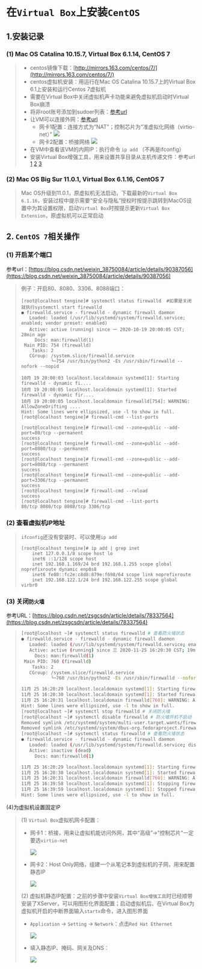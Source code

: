 # 在`Virtual Box`上安装`CentOS` 

## 1.安装记录

### (1) Mac OS Catalina 10.15.7, Virtual Box 6.1.14, CentOS 7

> * centos镜像下载：[http://mirrors.163.com/centos/7/](http://mirrors.163.com/centos/7/)
> * centos虚拟机安装：用运行在Mac OS Catalina 10.15.7上的Virtual Box 6.1上安装和运行Centos 7虚拟机
> * 需要在Virtual Box中关闭虚拟机声卡功能来避免虚拟机启动时Virtual Box崩溃
> * 将非root账号添加到sudoer列表：[参考url](https://blog.csdn.net/myself00/article/details/9112817) 
> * 让VM可以连接外网：[参考url](https://blog.csdn.net/qq_23286071/article/details/80871352?utm_medium=distribute.pc_relevant.none-task-bloag-BlogCommendFromBaidu-4.channel_param&depth_1-utm_source=distribute.pc_relevant.none-task-blog-BlogCommendFromBaidu-4.channel_param) 
> 	* 网卡1配置：连接方式为“NAT”；控制芯片为“准虚拟化网络（virtio-net）”
>	![](https://raw.githubusercontent.com/kenfang119/pics/main/999_util/virtual_box_net_cfg_1.jpg)
>	* 网卡2配置：桥接网络
>	![](https://raw.githubusercontent.com/kenfang119/pics/main/999_util/virtual_box_net_cfg_2.jpg)
> * 在VM中查看该VM的内网IP：执行命令 `ip add` （不再是ifconfig）
> * 安装Virtual Box增强工具，用来设置共享目录从主机传递文件：参考url [1](https://www.jianshu.com/p/1ccff5a7d750) [2](https://blog.csdn.net/kswkly/article/details/83690565) [3](https://blog.csdn.net/Scythe666/article/details/88624279)

### (2) Mac OS Big Sur 11.0.1, Virtual Box 6.1.16, CentOS 7

> Mac OS升级到11.0.1，原虚拟机无法启动，下载最新的`Virtual Box 6.1.16`，安装过程中提示需要“安全与隐私”授权时按提示跳转到MacOS设置中为其设置权限，启动`Virtual Box`时按提示更新`Virtual Box Extension`，原虚拟机可以正常启动

## 2. `CentOS 7`相关操作

### (1) 开启某个端口

参考url：[https://blog.csdn.net/weixin_38750084/article/details/90387056](https://blog.csdn.net/weixin_38750084/article/details/90387056)

> 例子：开启80、8080、3306、8088端口：
> 
> ~~~shell
> [root@localhost tengine]# systemctl status firewalld  #如果是关闭就执行systemctl start firewalld
> ● firewalld.service - firewalld - dynamic firewall daemon
>    Loaded: loaded (/usr/lib/systemd/system/firewalld.service; enabled; vendor preset: enabled)
>    Active: active (running) since 一 2020-10-19 20:00:05 CST; 28min ago
>      Docs: man:firewalld(1)
>  Main PID: 754 (firewalld)
>     Tasks: 2
>    CGroup: /system.slice/firewalld.service
>            └─754 /usr/bin/python2 -Es /usr/sbin/firewalld --nofork --nopid
> 
> 10月 19 20:00:03 localhost.localdomain systemd[1]: Starting firewalld - dynamic fi....
> 10月 19 20:00:05 localhost.localdomain systemd[1]: Started firewalld - dynamic fir....
> 10月 19 20:00:05 localhost.localdomain firewalld[754]: WARNING: AllowZoneDrifting ....
> Hint: Some lines were ellipsized, use -l to show in full.
> [root@localhost tengine]# firewall-cmd --list-ports
> 
> [root@localhost tengine]# firewall-cmd --zone=public --add-port=80/tcp --permanent
> success
> [root@localhost tengine]# firewall-cmd --zone=public --add-port=8080/tcp --permanent
> success
> [root@localhost tengine]# firewall-cmd --zone=public --add-port=8088/tcp --permanent
> success
> [root@localhost tengine]# firewall-cmd --zone=public --add-port=3306/tcp --permanent
> success
> [root@localhost tengine]# firewall-cmd --reload
> success
> [root@localhost tengine]# firewall-cmd --list-ports
> 80/tcp 8080/tcp 8088/tcp 3306/tcp
> ~~~

### (2) 查看虚拟机IP地址

> `ifconfig`还没有安装时、可以使用`ip add`
> 
> ~~~shell
> [root@localhost tengine]# ip add | grep inet
>     inet 127.0.0.1/8 scope host lo
>     inet6 ::1/128 scope host
>     inet 192.168.1.169/24 brd 192.168.1.255 scope global noprefixroute dynamic enp0s8
>     inet6 fe80::fc2e:c8d8:879e:f698/64 scope link noprefixroute
>     inet 192.168.122.1/24 brd 192.168.122.255 scope global virbr0
> ~~~

### (3) 关闭`防火墙`

参考URL：[https://blog.csdn.net/zsgcsdn/article/details/78337564](https://blog.csdn.net/zsgcsdn/article/details/78337564)

> ~~~bash
> [root@localhost ~]# systemctl status firewalld # 查看防火墙状态
> ● firewalld.service - firewalld - dynamic firewall daemon
>    Loaded: loaded (/usr/lib/systemd/system/firewalld.service; enabled; vendor preset: enabled)
>    Active: active (running) since 三 2020-11-25 16:20:30 CST; 19min ago
>      Docs: man:firewalld(1)
>  Main PID: 760 (firewalld)
>     Tasks: 2
>    CGroup: /system.slice/firewalld.service
>            └─760 /usr/bin/python2 -Es /usr/sbin/firewalld --nofork --nopid
> 
> 11月 25 16:20:29 localhost.localdomain systemd[1]: Starting firewalld - dynamic firewall .....
> 11月 25 16:20:30 localhost.localdomain systemd[1]: Started firewalld - dynamic firewall d...n.
> 11月 25 16:20:31 localhost.localdomain firewalld[760]: WARNING: AllowZoneDrifting is enabl....
> Hint: Some lines were ellipsized, use -l to show in full.
> [root@localhost ~]# systemctl stop firewalld # 关闭防火墙
> [root@localhost ~]# systemctl disable firewalld # 防火墙开机不启动
> Removed symlink /etc/systemd/system/multi-user.target.wants/firewalld.service.
> Removed symlink /etc/systemd/system/dbus-org.fedoraproject.FirewallD1.service.
> [root@localhost ~]# systemctl status firewalld # 查看防火墙状态
> ● firewalld.service - firewalld - dynamic firewall daemon
>    Loaded: loaded (/usr/lib/systemd/system/firewalld.service; disabled; vendor preset: enabled)
>    Active: inactive (dead)
>      Docs: man:firewalld(1)
> 
> 11月 25 16:20:29 localhost.localdomain systemd[1]: Starting firewalld - dynamic firewall .....
> 11月 25 16:20:30 localhost.localdomain systemd[1]: Started firewalld - dynamic firewall d...n.
> 11月 25 16:20:31 localhost.localdomain firewalld[760]: WARNING: AllowZoneDrifting is enabl....
> 11月 25 16:39:58 localhost.localdomain systemd[1]: Stopping firewalld - dynamic firewall .....
> 11月 25 16:39:59 localhost.localdomain systemd[1]: Stopped firewalld - dynamic firewall d...n.
> Hint: Some lines were ellipsized, use -l to show in full.
> ~~~

(4)为虚拟机设置固定IP

> (1) `Virtual Box`虚拟机网卡配置：
> 
> * 网卡1：桥接，用来让虚拟机能访问外网，其中“高级”->“控制芯片”一定要选`virtio-net`
> 
> 	![](https://raw.githubusercontent.com/kenfang119/pics/main/999_util/virtual_box_network_static_ip_cfg_1.jpg)
> 
> * 网卡2：Host Only网络，组建一个从笔记本到虚拟机的子网，用来配置静态IP
> 
> 	![](https://raw.githubusercontent.com/kenfang119/pics/main/999_util/virtual_box_network_static_ip_cfg_2.jpg)
> 
> (2) 虚拟机静态IP配置：之前的步骤中安装`Virtual Box增强工具`时已经顺带安装了XServer，可以用图形化界面配置；启动虚拟机后、在Virtual Box为虚拟机开启的中断界面输入`startx`命令，进入图形界面
> 
> * `Application` -> `Setting` -> `Network`：点击`Red Hat Ethernet`
> 
> 	![](https://raw.githubusercontent.com/kenfang119/pics/main/999_util/static_ip_cfg_1.jpg)
> 
> * 填入静态IP、掩码、网关及DNS：
> 
> 	![](https://raw.githubusercontent.com/kenfang119/pics/main/999_util/static_ip_cfg_2.jpg)
